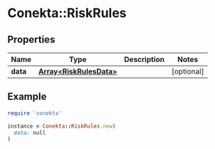 # Conekta::RiskRules

## Properties

| Name | Type | Description | Notes |
| ---- | ---- | ----------- | ----- |
| **data** | [**Array&lt;RiskRulesData&gt;**](RiskRulesData.md) |  | [optional] |

## Example

```ruby
require 'conekta'

instance = Conekta::RiskRules.new(
  data: null
)
```

